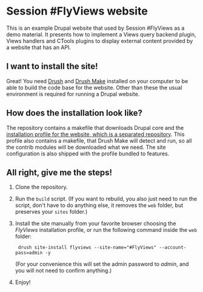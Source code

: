 Session #FlyViews website
======================================

This is an example Drupal website that used by Session #FlyViews as a demo material.  It presents how to implement a Views query backend plugin, Views handlers and CTools plugins to display external content provided by a website that has an API.

I want to install the site!
---------------------------

Great! You need [Drush](http://drupal.org/project/drush) and [Drush Make](http://drupal.org/project/drush_make) installed on your computer to be able to build the code base for the website. Other than these the usual environment is required for running a Drupal website.

How does the installation look like?
------------------------------------

The repository contains a makefile that downloads Drupal core and the [installation profile for the website, which is a separated repository](https://github.com/balintk/Session-FlyViews-Site-profile). This profile also contains a makefile, that Drush Make will detect and run, so all the contrib modules will be downloaded what we need. The site configuration is also shipped with the profile bundled to features.

All right, give me the steps!
-----------------------------

1. Clone the repository.
1. Run the <code>build</code> script. (If you want to rebuild, you also just need to run the script, don't have to do anything else, it removes the <code>web</code> folder, but preserves your <code>sites</code> folder.)
1. Install the site manually from your favorite browser choosing the _FlyViews_ installation profile, or run the following command inside the <code>web</code> folder:

        drush site-install flyviews --site-name="#FlyViews" --account-pass=admin -y

   (For your convenience this will set the admin password to _admin_, and you will not need to confirm anything.)
1. Enjoy!
